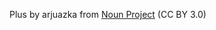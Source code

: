 Plus by arjuazka from <a href="https://thenounproject.com/browse/icons/term/plus/" target="_blank" title="Plus Icons">Noun Project</a> (CC BY 3.0)